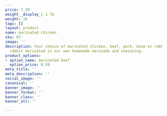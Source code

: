 ```yaml
---
price: 7.39
weight__display_: 1 lb
weight: 16
tags: []
layout: product
name: marinated chicken
sku: 87
image: ''
description: Your choice of marinated chicken, beef, pork, bone-in rabbit, or boneless
  rabbit marinated in our own homemade marinade and seasoning.
product_options:
- option_name: marinated beef
  option_price: 8.59
meta_title: ''
meta_description: ''
social_image: ''
canonical: ''
banner_image: ''
banner_format: ''
banner_class: ''
banner_alt: ''

---
```

